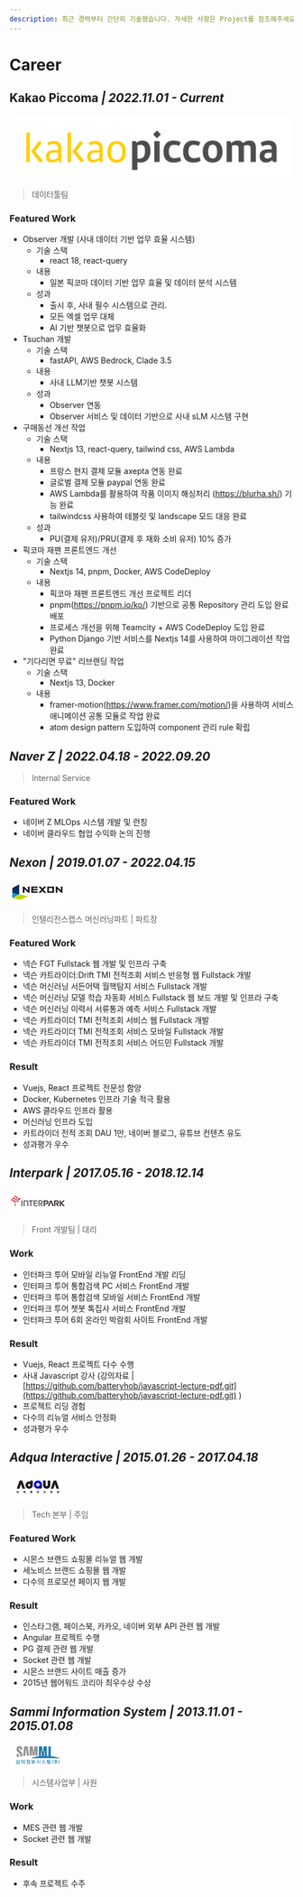 ```yaml
---
description: 최근 경력부터 간단히 기술했습니다. 자세한 사항은 Project를 참조해주세요.
---
```


# Career

## Kakao Piccoma _**| 2022.11.01 - Current**_

<img src=".gitbook/assets/ekXAqeFaG118cKHJKImDtlSkVYHejGYdriQ3o96OD5Pag8amOFjAB7RxPa3Ibg3Cn25hXZeYffH640q8Oije2A.svg" alt="" data-size="line">

> 데이터툴팀

### Featured Work

* Observer 개발 (사내 데이터 기반 업무 효율 시스템)
  * 기술 스택
    * react 18, react-query
  * 내용
    * 일본 픽코마 데이터 기반 업무 효율 및 데이터 분석 시스템
  * 성과
    * 출시 후, 사내 필수 시스템으로 관리.
    * 모든 엑셀 업무 대체
    * AI 기반 챗봇으로 업무 효율화
* Tsuchan 개발
  * 기술 스택
    * fastAPI, AWS Bedrock, Clade 3.5
  * 내용
    * 사내 LLM기반 챗봇 시스템
  * 성과
    * Observer 연동
    * Observer 서비스 및 데이터 기반으로 사내 sLM 시스템 구현
* 구매동선 개선 작업
  * 기술 스택
    * Nextjs 13, react-query, tailwind css, AWS Lambda
  * 내용
    * 프랑스 현지 결제 모듈 axepta 연동 완료
    * 글로벌 결제 모듈 paypal 연동 완료
    * AWS Lambda를 활용하여 작품 이미지 해싱처리 (https://blurha.sh/) 기능 완료
    * tailwindcss 사용하여 테블릿 및 landscape 모드 대응 완료
  * 성과
    * PU(결제 유저)/PRU(결제 후 재화 소비 유저) 10% 증가
* 픽코마 재팬 프론트엔드 개선
  * 기술 스택
    * Nextjs 14, pnpm, Docker, AWS CodeDeploy
  * 내용
    * 픽코마 재팬 프론트엔드 개선 프로젝트 리더
    * pnpm(https://pnpm.io/ko/) 기반으로 공통 Repository 관리 도입 완료 배포
    * 프로세스 개선을 위해 Teamcity + AWS CodeDeploy 도입 완료
    * Python Django 기반 서비스를 Nextjs 14를 사용하여 마이그레이션 작업 완료
* "기다리면 무료" 리브랜딩 작업
  * 기술 스택
    * Nextjs 13, Docker
  * 내용
    * framer-motion(https://www.framer.com/motion/)을 사용하여 서비스 애니메이션 공통 모듈로 작업 완료
    * atom design pattern 도입하여 component 관리 rule 확립

## _**Naver Z | 2022.04.18 - 2022.09.20**_

> Internal Service

### Featured Work

* 네이버 Z MLOps 시스템 개발 및 런칭
* 네이버 클라우드 협업 수익화 논의 진행

## _**Nexon | 2019.01.07 - 2022.04.15**_

<div align="left"><img src=".gitbook/assets/nexon.jpg" alt=""></div>

> 인텔리전스랩스 머신러닝파트 | 파트장

### Featured Work

* 넥슨 FGT Fullstack 웹 개발 및 인프라 구축
* 넥슨 카트라이더:Drift TMI 전적조회 서비스 반응형 웹 Fullstack 개발
* 넥슨 머신러닝 서든어택 월핵탐지 서비스 Fullstack 개발
* 넥슨 머신러닝 모델 학습 자동화 서비스 Fullstack 웹 보드 개발 및 인프라 구축
* 넥슨 머신러닝 이력서 서류통과 예측 서비스 Fullstack 개발
* 넥슨 카트라이더 TMI 전적조회 서비스 웹 Fullstack 개발
* 넥슨 카트라이더 TMI 전적조회 서비스 모바일 Fullstack 개발
* 넥슨 카트라이더 TMI 전적조회 서비스 어드민 Fullstack 개발

### Result

* Vuejs, React 프로젝트 전문성 함양
* Docker, Kubernetes 인프라 기술 적극 활용
* AWS 클라우드 인프라 활용
* 머신러닝 인프라 도입
* 카트라이더 전적 조회 DAU 1만, 네이버 블로그, 유튜브 컨텐츠 유도
* 성과평가 우수

## _Interpark | 2017.05.16 - 2018.12.14_

<div align="left"><img src=".gitbook/assets/interpark.jpg" alt=""></div>

> Front 개발팀 | 대리

### Work

* 인터파크 투어 모바일 리뉴얼 FrontEnd 개발 리딩
* 인터파크 투어 통합검색 PC 서비스 FrontEnd 개발
* 인터파크 투어 통합검색 모바일 서비스 FrontEnd 개발
* 인터파크 투어 챗봇 톡집사 서비스 FrontEnd 개발
* 인터파크 투어 6회 온라인 박람회 사이트 FrontEnd 개발

### Result

* Vuejs, React 프로젝트 다수 수행
* 사내 Javascript 강사 (강의자료 | [https://github.com/batteryhob/javascript-lecture-pdf.git](https://github.com/batteryhob/javascript-lecture-pdf.git) )
* 프로젝트 리딩 경험
* 다수의 리뉴얼 서비스 안정화
* 성과평가 우수

## _**Adqua Interactive | 2015.01.26 - 2017.04.18**_

<div align="left"><img src=".gitbook/assets/adqua.jpg" alt=""></div>

> Tech 본부 | 주임

### Featured Work

* 시몬스 브랜드 쇼핑몰 리뉴얼 웹 개발
* 세노비스 브랜드 쇼핑몰 웹 개발
* 다수의 프로모션 페이지 웹 개발

### Result

* 인스타그램, 페이스북, 카카오, 네이버 외부 API 관련 웹 개발
* Angular 프로젝트 수행
* PG 결제 관련 웹 개발
* Socket 관련 웹 개발
* 시몬스 브랜드 사이트 매출 증가
* 2015년 웹어워드 코리아 최우수상 수상

## _Sammi Information System | 2013.11.01 - 2015.01.08_

<div align="left"><img src=".gitbook/assets/sammi.jpg" alt=""></div>

> 시스템사업부 | 사원

### Work

* MES 관련 웹 개발
* Socket 관련 웹 개발

### Result

* 후속 프로젝트 수주
